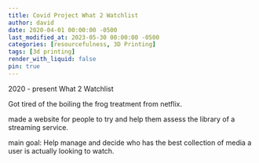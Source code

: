 ```yaml
---
title: Covid Project What 2 Watchlist
author: david
date: 2020-04-01 00:00:00 -0500
last_modified_at: 2023-05-30 00:00:00 -0500
categories: [resourcefulness, 3D Printing]
tags: [3d printing]
render_with_liquid: false
pin: true
---
```


2020 - present What 2 Watchlist

  Got tired of the boiling the frog treatment from netflix.

  made a website for people to try and help them assess the library of a streaming service.

  main goal: Help manage and decide who has the best collection of media a user is actually looking to watch.
